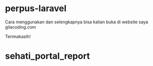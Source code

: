 # perpus-laravel
Cara menggunakan dan selengkapnya bisa kalian buka di website saya gilacoding.com

Terimakasih!
# sehati_portal_report
